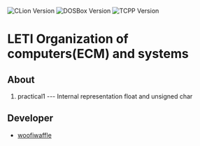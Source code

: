 <p>
  <img src = "https://img.shields.io/badge/Engine-CLion%202023.2.1-green" alt = "CLion Version">
  <img src = "https://img.shields.io/badge/DOSBox-0.74.3-blue" alt = "DOSBox Version">
  <img src = "https://img.shields.io/badge/TurboC%2B%2B-1.01-blue" alt = "TCPP Version">
</p>

# LETI Organization of computers(ECM) and systems

## About

1. practical1 --- Internal representation float and unsigned char
 
 ## Developer

*  [woofiwaffle](https://github.com/woofiwaffle)
